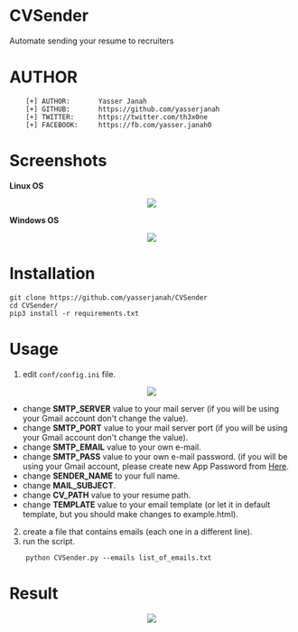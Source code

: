 # CVSender
Automate sending your resume to recruiters

# AUTHOR 
```
    [+] AUTHOR:       Yasser Janah
    [+] GITHUB:       https://github.com/yasserjanah
    [+] TWITTER:      https://twitter.com/th3x0ne
    [+] FACEBOOK:     https://fb.com/yasser.janah0
```

# Screenshots
<strong align="center">Linux OS</strong>

<p align="center">
    <img src="https://i.ibb.co/YjmnzFz/Screenshot-select-area-20210706130025.png">
</p>

<strong align="center">Windows OS</strong>

<p align="center">
    <img src="https://i.ibb.co/4tD14MR/Screenshot-select-area-20210706120917.png">
</p>

# Installation
```
git clone https://github.com/yasserjanah/CVSender
cd CVSender/
pip3 install -r requirements.txt
```

# Usage

1. edit <code>conf/config.ini</code> file.
<p align="center">
    <img src="https://i.ibb.co/nRZbszG/Screenshot-select-area-20210706125503.png">
</p>

- change <strong>SMTP_SERVER</strong> value to your mail server (if you will be using your Gmail account don't change the value).
- change <strong>SMTP_PORT</strong> value to your mail server port (if you will be using your Gmail account don't change the value).
- change <strong>SMTP_EMAIL</strong> value to your own e-mail.
- change <strong>SMTP_PASS</strong> value to your own e-mail password. (if you will be using your Gmail account, please create new App Password from <a href="https://myaccount.google.com/apppasswords">Here</a>.
- change <strong>SENDER_NAME</strong> to your full name.
- change <strong>MAIL_SUBJECT</strong>.
- change <strong>CV_PATH</strong> value to your resume path.
- change <strong>TEMPLATE</strong> value to your email template (or let it in default template, but you should make changes to example.html).

2. create a file that contains emails (each one in a different line).
3. run the script.
```
    python CVSender.py --emails list_of_emails.txt
```

# Result
<p align="center">
    <img src="https://i.ibb.co/YTJdY5n/Screenshot-select-area-20210706144431.png">
</p>
